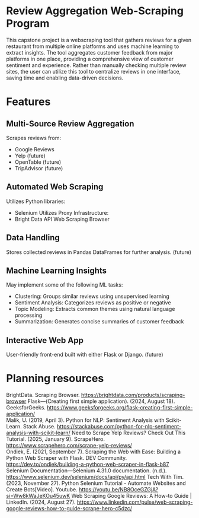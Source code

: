 # Review Aggregation Web-Scraping Program

This capstone project is a webscraping tool that gathers reviews for a given restaurant from multiple online platforms and uses machine learning to extract insights. The tool aggregates customer feedback from major platforms in one place, providing a comprehensive view of customer sentiment and experience. Rather than manually checking multiple review sites, the user can utilize this tool to centralize reviews in one interface, saving time and enabling data-driven decisions.

# Features

## Multi-Source Review Aggregation
Scrapes reviews from:
- Google Reviews
- Yelp (future)
- OpenTable (future)
- TripAdvisor (future)

## Automated Web Scraping
Utilizes Python libraries:
- Selenium
Utilizes Proxy Infrastructure:
- Bright Data API Web Scraping Browser

## Data Handling
Stores collected reviews in Pandas DataFrames for further analysis. (future)

## Machine Learning Insights
May implement some of the following ML tasks:
- Clustering: Groups similar reviews using unsupervised learning
- Sentiment Analysis: Categorizes reviews as positive or negative
- Topic Modeling: Extracts common themes using natural language processing
- Summarization: Generates concise summaries of customer feedback

## Interactive Web App
User-friendly front-end built with either Flask or Django. (future)

# Planning resources
BrightData. Scraping Browser. https://brightdata.com/products/scraping-browser
Flask—(Creating first simple application). (2024, August 18). GeeksforGeeks. https://www.geeksforgeeks.org/flask-creating-first-simple-application/  
Malik, U. (2019, April 3). Python for NLP: Sentiment Analysis with Scikit-Learn. Stack Abuse. https://stackabuse.com/python-for-nlp-sentiment-analysis-with-scikit-learn/
Need to Scrape Yelp Reviews? Check Out This Tutorial. (2025, January 9). ScrapeHero. https://www.scrapehero.com/scrape-yelp-reviews/  
Ondiek, E. (2021, September 7). Scraping the Web with Ease: Building a Python Web Scraper with Flask. DEV Community. https://dev.to/ondiek/building-a-python-web-scraper-in-flask-b87  
Selenium Documentation—Selenium 4.31.0 documentation. (n.d.). https://www.selenium.dev/selenium/docs/api/py/api.html
Tech With Tim. (2023, November 27). Python Selenium Tutorial - Automate Websites and Create Bots[Video]. Youtube. https://youtu.be/NB8OceGZGjA?si=Ww8kWaJeKOu45uwK
Web Scraping Google Reviews: A How-to Guide | LinkedIn. (2024, August 27). https://www.linkedin.com/pulse/web-scraping-google-reviews-how-to-guide-scrape-hero-c5dzc/  

